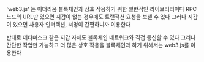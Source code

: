 'web3.js' 는 이더리움 블록체인과 상호 작용하기 위한 일반적인 라이브러리이다
RPC노드의 URL만 있으면 지갑이 없는 경우에도 트랜잭션 요청을 보낼 수 있다
그러나 지갑이 있으면 사용자 인터랙션, 서명이 간편하니까 이용한다

반대로 메타마스크 같은 지갑 자체도 블록체인 네트워크와 직접 통신할 수 있다
그러나 간단한 작업만 가능하고 더 많은 상호 작용을 블록체인과 하기 위해서는 web3.js를 이용한다

